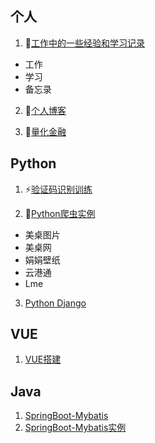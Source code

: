 
<!--

### Hi there 👋


**h521822/h521822** is a ✨ _special_ ✨ repository because its `README.md` (this file) appears on your GitHub profile.

Here are some ideas to get you started:

- 🔭 I’m currently working on ...
- 🌱 I’m currently learning ...
- 👯 I’m looking to collaborate on ...
- 🤔 I’m looking for help with ...
- 💬 Ask me about ...
- 📫 How to reach me: ...
- 😄 Pronouns: ...
- ⚡ Fun fact: ...
-->


## 个人

1. 🌱[工作中的一些经验和学习记录](https://github.com/h521822/work-file)

- 工作
- 学习
- 备忘录

2. 🌱[个人博客](https://github.com/h521822/h521822.github.io)

3. 🌱[量化金融](https://github.com/h521822/quantitative_finance)

## Python

1. ⚡[验证码识别训练](https://github.com/h521822/verification-code)

2. 🌱[Python爬虫实例](https://github.com/h521822/python-crawler)

- 美桌图片
- 美桌网
- 娟娟壁纸
- 云港通
- Lme

3. [Python Django](https://github.com/h521822/djangoLearn)

## VUE

1. [VUE搭建](https://github.com/h521822/VUE-Learn)


## Java

1. [SpringBoot-Mybatis](https://github.com/h521822/SpringBoot-Mybatis)
2. [SpringBoot-Mybatis实例](https://github.com/h521822/wanbao-frame-wbmining)
